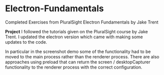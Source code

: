 # Electron-Fundamentals
Completed Exercises from PluralSight Electron Fundamentals by Jake Trent

**Project**
I followed the tutorials given on the PluralSight course by Jake Trent. I updated the electron version which came with making some updates
to the code.

In particular in the screenshot demo some of the functionality had to be moved to the main process rather than the renderer process.
There are also approaches using preload that can return the screen / desktopCapturer functionality to the renderer process with the correct configuration.
